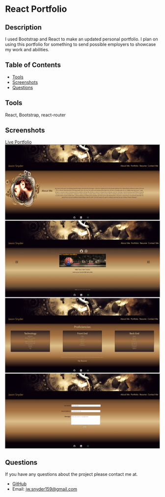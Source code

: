 # React Portfolio


  ## Description
  I used Bootstrap and React to make an updated personal portfolio.  I plan on using this portfolio for something to send possible employers to showcase my work and abilities.
  
  ## Table of Contents

  - [Tools](#tools)
  - [Screenshots](#screenshots)
  - [Questions](#questions)
  
  
  ## Tools
  
 React, Bootstrap, react-router

  
  ## Screenshots
  [Live Portfolio](https://jsnyder159.github.io/react-portfolio/)
![Landing Page](./src/images/landing-page.PNG)
![Portfolio Page](./src/images/portfolio-page.PNG)
![Resume Page](./src/images/resume-page.PNG)
![Contact Page](./src/images/contact-page.PNG)


  ## Questions

  If you have any questions about the project please contact me at.
  - [GitHub](https://github.com/Jsnyder159?tab=repositories)
  - Email: jw.snyder159@gmail.com
